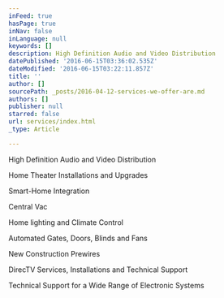 ```yaml
---
inFeed: true
hasPage: true
inNav: false
inLanguage: null
keywords: []
description: High Definition Audio and Video Distribution
datePublished: '2016-06-15T03:36:02.535Z'
dateModified: '2016-06-15T03:22:11.857Z'
title: ''
author: []
sourcePath: _posts/2016-04-12-services-we-offer-are.md
authors: []
publisher: null
starred: false
url: services/index.html
_type: Article

---
```

High Definition Audio and Video Distribution

Home Theater Installations and Upgrades

Smart-Home Integration

Central Vac

Home lighting and Climate Control

Automated Gates, Doors, Blinds and Fans

New Construction Prewires

DirecTV Services, Installations and Technical Support

Technical Support for a Wide Range of Electronic Systems